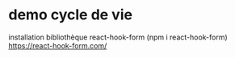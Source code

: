 # demo cycle de vie


installation bibliothèque react-hook-form (npm i react-hook-form)
https://react-hook-form.com/